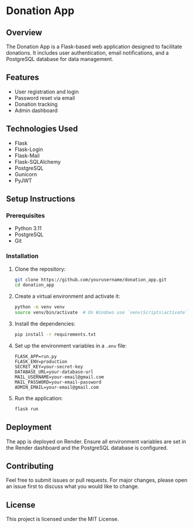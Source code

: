 # Donation App

## Overview
The Donation App is a Flask-based web application designed to facilitate donations. It includes user authentication, email notifications, and a PostgreSQL database for data management.

## Features
- User registration and login
- Password reset via email
- Donation tracking
- Admin dashboard

## Technologies Used
- Flask
- Flask-Login
- Flask-Mail
- Flask-SQLAlchemy
- PostgreSQL
- Gunicorn
- PyJWT

## Setup Instructions

### Prerequisites
- Python 3.11
- PostgreSQL
- Git

### Installation
1. Clone the repository:
   ```bash
   git clone https://github.com/yourusername/donation_app.git
   cd donation_app
   ```

2. Create a virtual environment and activate it:
   ```bash
   python -m venv venv
   source venv/bin/activate  # On Windows use `venv\Scripts\activate`
   ```

3. Install the dependencies:
   ```bash
   pip install -r requirements.txt
   ```

4. Set up the environment variables in a `.env` file:
   ```
   FLASK_APP=run.py
   FLASK_ENV=production
   SECRET_KEY=your-secret-key
   DATABASE_URL=your-database-url
   MAIL_USERNAME=your-email@gmail.com
   MAIL_PASSWORD=your-email-password
   ADMIN_EMAIL=your-email@gmail.com
   ```

5. Run the application:
   ```bash
   flask run
   ```

## Deployment
The app is deployed on Render. Ensure all environment variables are set in the Render dashboard and the PostgreSQL database is configured.

## Contributing
Feel free to submit issues or pull requests. For major changes, please open an issue first to discuss what you would like to change.

## License
This project is licensed under the MIT License. 